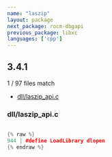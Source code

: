 ```yaml
---
name: "laszip"
layout: package
next_package: rocm-dbgapi
previous_package: libxc
languages: ['cpp']
---
```

## 3.4.1
1 / 97 files match

 - [dll/laszip_api.c](#dlllaszip_apic)

### dll/laszip_api.c

```cpp

{% raw %}
944 | #define LoadLibrary dlopen
{% endraw %}

```